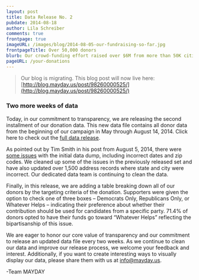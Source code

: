 ```yaml
---
layout: post
title: Data Release No. 2
pubdate: 2014-08-18
author: Lila Schreiber
comments: true
frontpage: true
imageURL: /images/blog/2014-08-05-our-fundraising-so-far.jpg
frontpageTitle: Over 50,000 donors
blurb: Our crowd-funding effort raised over $6M from more than 50K citizens across the country. Curious about the data breakdown? Check out the details.
pageURL: /your-donations
---
```


> Our blog is migrating.  This blog post will now live here: [http://blog.mayday.us/post/98260000525/](http://blog.mayday.us/post/98260000525/)


### Two more weeks of data

Today, in our commitment to transparency, we are releasing the second installment of our donation data. This new data file contains all donor data from the beginning of our campaign in May through August 14, 2014. Click here to check out the [full data release](http://mayday.us/your-donations/).

As pointed out by Tim Smith in his post from August 5, 2014, there were [some issues](http://rpubs.com/tdsmith/maydaycleanup) with the initial data dump, including incorrect dates and zip codes. We cleaned up some of the issues in the previously released set and have also updated over 1,500 address records where state and city were incorrect. Our dedicated data team is continuing to clean the data.

Finally, in this release, we are adding a table breaking down all of our donors by the targeting criteria of the donation. Supporters were given the option to check one of three boxes &ndash; Democrats Only, Republicans Only, or Whatever Helps &ndash; indicating their preference about whether their contribution should be used for candidates from a specific party. 71.4% of donors opted to have their funds go toward “Whatever Helps” reflecting the bipartisanship of this issue.

We are eager to honor our core value of transparency and our commitment to release an updated data file every two weeks. As we continue to clean our data and improve our release process, we welcome your feedback and interest. Additionally, if you want to create interesting ways to visually display our data, please share them with us at info@mayday.us.

-Team MAYDAY